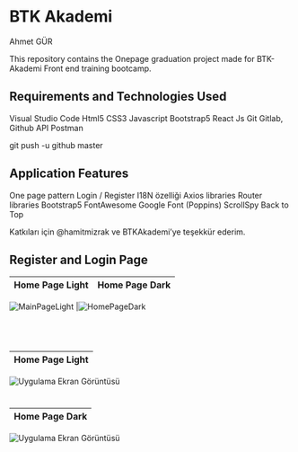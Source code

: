 # BTK Akademi

Ahmet GÜR </br>

This repository contains the Onepage graduation project made for BTK-Akademi Front end training bootcamp. </br>

## Requirements and Technologies Used

Visual Studio Code 
Html5 
CSS3 
Javascript 
Bootstrap5 
React Js 
Git 
Gitlab, Github 
API
Postman

git push -u github master

## Application Features

One page pattern
Login / Register 
I18N özelliği 
Axios libraries
Router libraries 
Bootstrap5 
FontAwesome 
Google Font (Poppins) 
ScrollSpy 
Back to Top



Katkıları için @hamitmizrak ve BTKAkademi’ye teşekkür ederim.

## Register and Login Page

| Home Page Light | Home Page Dark |
| ---------------------------- | ---------------------------- |
![MainPageLight](https://github.com/ahmetgurr/BTK-Academy-GraduationProject/assets/92628011/70cc738d-bbb0-4e8d-9ecf-dd53a1ca22bc)
|![HomePageDark](https://github.com/ahmetgurr/BTK-Academy-GraduationProject/assets/92628011/6996fe55-5735-4dfb-81c7-b79bee6995c7)

</br>

#
| Home Page Light |
| ---------------------------- |
![Uygulama Ekran Görüntüsü](https://github.com/ahmetgurr/BTK-Academy-GraduationProject/assets/92628011/70cc738d-bbb0-4e8d-9ecf-dd53a1ca22bc)
#
#
| Home Page Dark |
| ---------------------------- |
![Uygulama Ekran Görüntüsü](https://github.com/ahmetgurr/BTK-Academy-GraduationProject/assets/92628011/6996fe55-5735-4dfb-81c7-b79bee6995c7)
#




